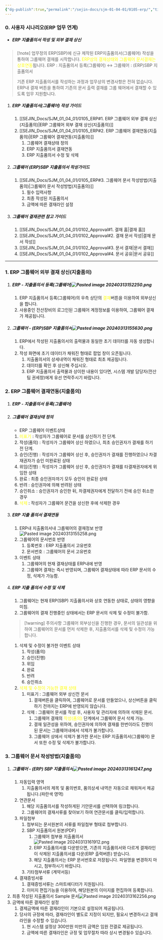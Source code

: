 ```yaml
---
{"dg-publish":true,"permalink":"/sejin-docs/sjm-01-04-01/0105-erp/","title":"1.5 ERP 업무 연계","tags":["workplace","그룹웨어"],"noteIcon":"","created":"2025-04-10T08:14:48.024+09:00","updated":"2024-12-19T17:17:38.522+09:00"}
---
```


### 0. 사용자 시나리오(ERP 업무 연계)

- ##### ERP 지출품의서 작성 및 외부 결재 상신
>[!note] 업무정의
>ERP(SBP)에 신규 제작된 ERP지출품의서(그룹웨어) 작성을 통하여 그룹웨어 결재를 시작합니다.
<font color="#ffff00">ERP상의 결재상태와 그룹웨어 문서결재는 상호연동</font>됩니다.
>ERP : 지출품의서 등록(그룹웨어) ↔ 그룹웨어 : (ERP)SBP 지출품의서
>
>기존 ERP 지출품의서를 작성하는 과정과 업무상의 변경사항은 전혀 없습니다.
>ERP내 결재 버튼을 통하여 기존의 문서 출력 결재를 그룹 웨어에서 결재할 수 있도록 업무 지원합니다.


1. ##### ERP 지출품의서(그룹웨어) 작성 가이드
	1. [[SEJIN_Docs/SJM_01_04_01/0105_ERP#1. ERP 그룹웨어 외부 결재 상신(지출품의)\|ERP 그룹웨어 외부 결재 상신(지출품의)]]
	2. [[SEJIN_Docs/SJM_01_04_01/0105_ERP#2. ERP 그룹웨어 결재연동(지출품의)\|ERP 그룹웨어 결재연동(지출품의)]]
		1. 그룹웨어 결재상태 정의
		2. ERP 지출품의서 결재연동
		3. ERP 지출품의서 수정 및 삭제
2. ##### 그룹웨어  (ERP)SBP 지출품의서 작성가이드
	1. [[SEJIN_Docs/SJM_01_04_01/0105_ERP#3. 그룹웨어 문서 작성방법(지출품의)\|그룹웨어 문서 작성방법(지출품의)]]
		1. 필수 입력사항
		2. 최종 작성된 지출품의서
		3. 금액에 따른 결재라인 설정
3. ##### 그룹웨어 결재관련 참고 가이드
	1. [[SEJIN_Docs/SJM_01_04_01/0102_Approval#1. 결재 홈\|결재 홈]]
	2. [[SEJIN_Docs/SJM_01_04_01/0102_Approval#2. 결재 문서 작성\|결재 문서 작성]]
	3. [[SEJIN_Docs/SJM_01_04_01/0102_Approval#3. 문서 결재\|문서 결재]]
	4. [[SEJIN_Docs/SJM_01_04_01/0102_Approval#4. 문서 공유\|문서 공유]]
---
### 1. ERP 그룹웨어 외부 결재 상신(지출품의)
1. ##### ERP - 지출품의서 등록(그룹웨어)![Pasted image 20240313152250.png](/img/user/MyCard/Attach/Pasted%20image%2020240313152250.png)
	1. ERP 지출품의서 등록(그룹웨어)의 우측 상단의 <font color="#ffff00">결재</font>버튼을 이용하여 외부상신을 합니다.
	2. 사용중인 전산장비의 로그인된 그룹웨어 계정정보를 이용하여, 그룹웨어 결재가 제공됩니다.
2. ##### 그룹웨어 - (ERP)SBP 지출품의서![Pasted image 20240313155630.png](/img/user/MyCard/Attach/Pasted%20image%2020240313155630.png)
	1. ERP에서 작성된 지출품의서의 출력물과 동일한 초기 데이터를 자동 생성합니다.
	2. 작성 화면에 초기 데이터가 채워진 형태로 팝업 창이 오픈됩니다. 
		1. 지출품의서의 상세내역이 채워진 형태로 최초 제공됩니다.
		2. 데이터를 확인 후 상신해 주십시오.
		3. ERP 지출품의서 출력물과 상이한 내용이 있다면, 시스템 개발 담당자(전산팀 권세창)에게 유선 연락주시기 바랍니다.
### 2. ERP 그룹웨어 결재연동(지출품의) 
1. ##### ERP - 지출품의서 등록(그룹웨어)
2. ##### 그룹웨어 결재상태 정의
	- ERP 그룹웨어 이벤트상태
	1. <font color="#ffff00">미표기</font> : 작성자가 그룹웨어로 문서를 상신하기 전 단계.
	2. 작성(품의) : 작성자가 그룹웨어 상신 하였으나, 최초 승인권자가 결재를 하기 전 단계.
	3. 승인(진행) : 작성자가 그룹웨어 상신 후, 승인권자가 결재를 진행하였으나 차결재권자가 승인 미완료된 상태
	4. 위임(진행) : 작성자가 그룹웨어 상신 후, 승인권자가 결재를 타결재권자에게 위임한 상태
	5. 완료 : 최종 승인권자까기 모두 승인이 완료된 상태
	6. 반려 : 승인권자에 의해 반려된 상태
	7. 승인취소 : 승인권자가 승인한 뒤, 차결제권자에게 전달하기 전에 승인 취소한 경우
	8. <font color="#ffff00">삭제</font> : 작성자가 그룹웨어 문건을 상신한 후에 삭제한 경우
3. ##### ERP 지출 품의서 결재연동
	1. ERP내 지출품의서내 그룹웨어의 결재정보 반영![Pasted image 20240313155258.png](/img/user/MyCard/Attach/Pasted%20image%2020240313155258.png)
	2. 그룹웨어의 문서번호 반영
		1. 등록번호 : ERP 지출품의서 고유번호
		2. 문서번호 : 그룹웨어의 문서 고유번호
	3. 이벤트 상태
		1. 그룹웨어의 현재 결재상태를 ERP내에 반영
		2. 그룹웨어 결재는 즉시 반영되며, 그룹웨어 결재상태에 따라 ERP 문서의 수정, 삭제가 가능함.
4. ##### ERP 지출 품의서 수정 및 삭제
	1. 그룹웨어는 현재 ERP(SBP) 지출품의서와 상호 연동한 상태로, 상태의 영향을 미침.
	2. 그룹웨어의 결재 진행중인 상태에서는 ERP 문서의 삭제 및 수정이 불가함.
	>[!warning] 주의사항
	그룹웨어 외부상신을 진행한 경우, 문서의 일관성을 위하여 그룹웨어의 문서를 먼저 삭제한 후, 지출품의서를 삭제 및 수정이 가능합니다.
	
	1. 삭제 및 수정이 불가한 이벤트 상태 
		1. 작성(품의)
		2. 승인(진행)
		3. 위임
		4. 완료
		5. 반려
		6. 승인취소
	2. <font color="#ffff00">삭제 및 수정이 가능한 결재 상태</font>
		1. 미표기 : 그룹웨어 외부 상신전 문서
			1. 결재버튼을 클릭하여, 그룹웨어로 문서를 만들었으나, 상신버튼을 클릭하기 전까지는 ERP에 반영되지 않습니다.
		2. 삭제 : 그룹웨어 문서를 작성 후, 사용자 및 관리자에 의하여 삭제된 문서.
			1. 그룹웨어 결재의 <font color="#ffff00">작성(품의)</font> 단계에서 그룹웨어 문서 삭제 가능.
			2. 결재 일관성을 위하여, 승인권자에 의하여 결재를 한번이라도 진행이 된 문서는 그룹웨어내에서 삭제가 불가합니다.
			3. 그룹웨어 상에서 삭제가 불가한 문서는 ERP 지출품의서(그룹웨어) 문서 또한 수정 및 삭제가 불가합니다.
### 3. 그룹웨어 문서 작성방법(지출품의)
1. ##### 그룹웨어 - (ERP) SBP 지출품의서![Pasted image 20240313161247.png](/img/user/MyCard/Attach/Pasted%20image%2020240313161247.png)
	1. 자동입력 영역
		1. 지출품의서의 제목 및 품의번호, 품의상세 내역은 자동으로 채워져서 제공됩니다.(파란색 영역) 
	2. 연관문서
		1. 해당 지출품의서를 작성하게된 기안문서를 선택하여 링크합니다.
		2. 그룹웨어의 결재서류를 찾아보기 하여 연관문서를 클릭/입력합니다.
	3. 파일첨부
		1. 첨부되는 문서원본의 서류를 파일첨부 형태로 첨부합니다.
		2. SBP 지출품의서 원본(PDF)
			1. 그룹웨어 첨부용 지출품의서![Pasted image 20240313161912.png](/img/user/MyCard/Attach/Pasted%20image%2020240313161912.png)
			2. ERP 지출품의서를 다운받으면, 기존의 지출품의서와 다르게 결재라인이 삭제된 지출품의서를 다운(ERP 출력버튼) 받습니다.
			3. 해당 지출품의서는 ERP 문서번호로 저장됩니다. 파일명을 변경하지 마시고, 첨부하시기 바랍니다.
		3. 기타첨부서류 (계약서등)
	4. 결재증빙서류
		1. 결재증빙서류는 스마트에디터가 지원됩니다. 
		2. 이미지 편집기능을 이용하여, 해당원본의 이미지를 편집하여 등록합니다.
2. 최종 작성된 지출품의서 Sample 문서![Pasted image 20240313162256.png](/img/user/MyCard/Attach/Pasted%20image%2020240313162256.png)
3. 금액에 따른 결재라인 설정
	1. 결제금액에 따른 결재라인이 기본으로 설정되어 제공됩니다.
	2. 당사의 규정에 따라, 결재라인이 별도로 지정이 되지만, 필요시 변경하시고 결재라인을 수정할 수 있습니다.
		1. 현 시스템 설정상 300만원 미만의 금액은 임원 전결로 제공됩니다.
		2. 금액에 따른 결재라인은 규정 및 업무절차 따라 상시 변경될수 있습니다.
